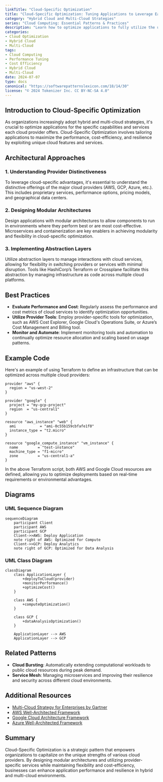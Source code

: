 ```yaml
---
linkTitle: "Cloud-Specific Optimization"
title: "Cloud-Specific Optimization: Tuning Applications to Leverage Each Cloud's Strengths"
category: "Hybrid Cloud and Multi-Cloud Strategies"
series: "Cloud Computing: Essential Patterns & Practices"
description: "Learn how to optimize applications to fully utilize the unique strengths of different cloud providers, enhancing performance and cost-efficiency in hybrid and multi-cloud environments."
categories:
- Cloud Optimization
- Hybrid Cloud
- Multi-Cloud
tags:
- Cloud Computing
- Performance Tuning
- Cost Efficiency
- Hybrid Cloud
- Multi-Cloud
date: 2024-07-07
type: docs
canonical: "https://softwarepatternslexicon.com/18/14/30"
license: "© 2024 Tokenizer Inc. CC BY-NC-SA 4.0"
---
```


## Introduction to Cloud-Specific Optimization

As organizations increasingly adopt hybrid and multi-cloud strategies, it's crucial to optimize applications for the specific capabilities and services each cloud provider offers. Cloud-Specific Optimization involves tailoring applications to maximize the performance, cost-efficiency, and resilience by exploiting unique cloud features and services.

## Architectural Approaches

### 1. Understanding Provider Distinctiveness

To leverage cloud-specific advantages, it's essential to understand the distinctive offerings of the major cloud providers (AWS, GCP, Azure, etc.). This includes proprietary services, performance options, pricing models, and geographical data centers.

### 2. Designing Modular Architectures

Design applications with modular architectures to allow components to run in environments where they perform best or are most cost-effective. Microservices and containerization are key enablers in achieving modularity and flexibility in cloud-specific optimization.

### 3. Implementing Abstraction Layers

Utilize abstraction layers to manage interactions with cloud services, allowing for flexibility in switching providers or services with minimal disruption. Tools like HashiCorp’s Terraform or Crossplane facilitate this abstraction by managing infrastructure as code across multiple cloud platforms.

## Best Practices

- **Evaluate Performance and Cost**: Regularly assess the performance and cost metrics of cloud services to identify optimization opportunities.
- **Utilize Provider Tools**: Employ provider-specific tools for optimization, such as AWS Cost Explorer, Google Cloud's Operations Suite, or Azure’s Cost Management and Billing tool.
- **Monitor and Automate**: Implement monitoring tools and automation to continually optimize resource allocation and scaling based on usage patterns.

## Example Code

Here's an example of using Terraform to define an infrastructure that can be optimized across multiple cloud providers:

```hcl
provider "aws" {
  region = "us-west-2"
}

provider "google" {
  project = "my-gcp-project"
  region  = "us-central1"
}

resource "aws_instance" "web" {
  ami           = "ami-0c55b159cbfafe1f0"
  instance_type = "t2.micro"
}

resource "google_compute_instance" "vm_instance" {
  name         = "test-instance"
  machine_type = "f1-micro"
  zone         = "us-central1-a"
}
```

In the above Terraform script, both AWS and Google Cloud resources are defined, allowing you to optimize deployments based on real-time requirements or environmental advantages.

## Diagrams

### UML Sequence Diagram

```mermaid
sequenceDiagram
    participant Client
    participant AWS
    participant GCP
    Client->>AWS: Deploy Application
    note right of AWS: Optimized for Compute
    Client->>GCP: Deploy Analytics
    note right of GCP: Optimized for Data Analysis
```

### UML Class Diagram

```mermaid
classDiagram
    class ApplicationLayer {
        +deployToCloud(provider)
        +monitorPerformance()
        +optimizeCost()
    }

    class AWS {
        +computeOptimization()
    }

    class GCP {
        +dataAnalysisOptimization()
    }

    ApplicationLayer --> AWS
    ApplicationLayer --> GCP
```

## Related Patterns

- **Cloud Bursting**: Automatically extending computational workloads to public cloud resources during peak demand.
- **Service Mesh**: Managing microservices and improving their resilience and security across different cloud environments.

## Additional Resources

- [Multi-Cloud Strategy for Enterprises by Gartner](https://www.gartner.com/)
- [AWS Well-Architected Framework](https://aws.amazon.com/architecture/well-architected/)
- [Google Cloud Architecture Framework](https://cloud.google.com/architecture/framework)
- [Azure Well-Architected Framework](https://docs.microsoft.com/en-us/azure/architecture/framework/)

## Summary

Cloud-Specific Optimization is a strategic pattern that empowers organizations to capitalize on the unique strengths of various cloud providers. By designing modular architectures and utilizing provider-specific services while maintaining flexibility and cost-efficiency, businesses can enhance application performance and resilience in hybrid and multi-cloud environments.
